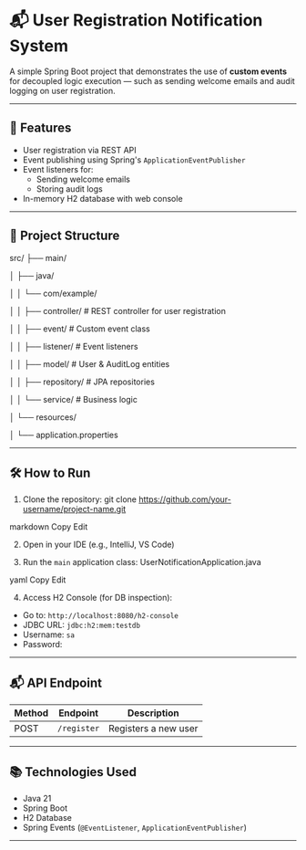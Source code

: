 # 📬 User Registration Notification System

A simple Spring Boot project that demonstrates the use of **custom events** for decoupled logic execution — such as sending welcome emails and audit logging on user registration.

---

## 🚀 Features

- User registration via REST API
- Event publishing using Spring's `ApplicationEventPublisher`
- Event listeners for:
  - Sending welcome emails
  - Storing audit logs
- In-memory H2 database with web console

---

## 📁 Project Structure

src/
├── main/

│ ├── java/

│ │ └── com/example/

│ │ ├── controller/ # REST controller for user registration

│ │ ├── event/ # Custom event class

│ │ ├── listener/ # Event listeners

│ │ ├── model/ # User & AuditLog entities

│ │ ├── repository/ # JPA repositories

│ │ └── service/ # Business logic

│ └── resources/

│ └── application.properties


---

## 🛠️ How to Run

1. Clone the repository:
git clone https://github.com/your-username/project-name.git

markdown
Copy
Edit

2. Open in your IDE (e.g., IntelliJ, VS Code)

3. Run the `main` application class:
UserNotificationApplication.java

yaml
Copy
Edit

4. Access H2 Console (for DB inspection):
- Go to: `http://localhost:8080/h2-console`
- JDBC URL: `jdbc:h2:mem:testdb`
- Username: `sa`
- Password: 

---

## 📬 API Endpoint

| Method | Endpoint      | Description            |
|--------|---------------|------------------------|
| POST   | `/register`   | Registers a new user   |

---

## 📚 Technologies Used

- Java 21
- Spring Boot
- H2 Database
- Spring Events (`@EventListener`, `ApplicationEventPublisher`)

---
